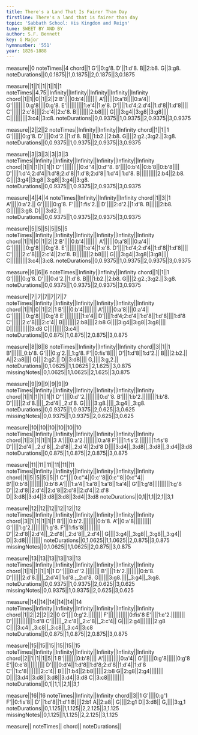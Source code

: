 ```yaml
---
title: There's a Land That Is Fairer Than Day
firstline: There's a land that is fairer than day
topic: 'Sabbath School: His Kingdom and Reign'
tune: SWEET BY AND BY
author: S.F. Bennett
key: G Major
hymnnumber: '551'
year: 1826-1888
---
```

measure||0
noteTimes||4
chord||1
G'||0:g'8.
D'||1:d'8.
B||2:b8.
G||3:g8.
noteDurations||0,0.1875||1,0.1875||2,0.1875||3,0.1875

measure||1||1||1||1||1||1
noteTimes||4.75||Infinity||Infinity||Infinity||Infinity||Infinity
chord||1||1||0||1||2||2
B'||||0:b'4||||||||
A'||||||0:a'8||||0:a'4||
G'||||||||0:g'8||||0:g'8.
E'||||||||||1:e'4||1:e'8.
D'||||1:d'4;2:d'4||1:d'8||1:d'8||||
C'||||||2:c'8||||2:c'4||2:c'8.
B||||||||2:b8||||
G||||3:g4||3:g8||3:g8||||
C||||||||||3:c4||3:c8.
noteDurations||0,0.9375||1,0.9375||2,0.9375||3,0.9375

measure||2||2||2
noteTimes||Infinity||Infinity||Infinity
chord||1||1||1
G'||||||0:g'8.
D'||||0:d'2.||1:d'8.
B||||1:b2.||2:b8.
G||||2:g2.;3:g2.||3:g8.
noteDurations||0,0.9375||1,0.9375||2,0.9375||3,0.9375

measure||3||3||3||3||3||3
noteTimes||Infinity||Infinity||Infinity||Infinity||Infinity||Infinity
chord||1||1||1||1||1||1
D''||||||||||0:d''4||0:d''8.
B'||||0:b'4||0:b'8||0:b'8||||
D'||||1:d'4;2:d'4||1:d'8;2:d'8||1:d'8;2:d'8||1:d'4||1:d'8.
B||||||||||2:b4||2:b8.
G||||3:g4||3:g8||3:g8||3:g4||3:g8.
noteDurations||0,0.9375||1,0.9375||2,0.9375||3,0.9375

measure||4||4||4
noteTimes||Infinity||Infinity||Infinity
chord||1||3||1
A'||||0:a'2.||
G'||||||0:g'8.
F'||||1:fis'2.||
D'||||2:d'2.||1:d'8.
B||||||2:b8.
G||||||3:g8.
D||||3:d2.||
noteDurations||0,0.9375||1,0.9375||2,0.9375||3,0.9375

measure||5||5||5||5||5||5
noteTimes||Infinity||Infinity||Infinity||Infinity||Infinity||Infinity
chord||1||1||0||1||2||2
B'||||0:b'4||||||||
A'||||||0:a'8||||0:a'4||
G'||||||||0:g'8||||0:g'8.
E'||||||||||1:e'4||1:e'8.
D'||||1:d'4;2:d'4||1:d'8||1:d'8||||
C'||||||2:c'8||||2:c'4||2:c'8.
B||||||||2:b8||||
G||||3:g4||3:g8||3:g8||||
C||||||||||3:c4||3:c8.
noteDurations||0,0.9375||1,0.9375||2,0.9375||3,0.9375

measure||6||6||6
noteTimes||Infinity||Infinity||Infinity
chord||1||1||1
G'||||||0:g'8.
D'||||0:d'2.||1:d'8.
B||||1:b2.||2:b8.
G||||2:g2.;3:g2.||3:g8.
noteDurations||0,0.9375||1,0.9375||2,0.9375||3,0.9375

measure||7||7||7||7||7||7
noteTimes||Infinity||Infinity||Infinity||Infinity||Infinity||Infinity
chord||1||1||0||1||2||1
B'||||0:b'4||||||||
A'||||||0:a'8||||0:a'4||
G'||||||||0:g'8||||0:g'8
E'||||||||||1:e'4||
D'||||1:d'4;2:d'4||1:d'8||1:d'8||||1:d'8
C'||||||2:c'8||||2:c'4||
B||||||||2:b8||||2:b8
G||||3:g4||3:g8||3:g8||||
D||||||||||||3:d8
C||||||||||3:c4||
noteDurations||0,0.875||1,0.875||2,0.875||3,0.875

measure||8||8||8
noteTimes||Infinity||Infinity||Infinity
chord||3||1||1
B'||||||_0:b'8.
G'||||0:g'2.||_1:g'8.
F'||0:fis'8||||
D'||1:d'8||1:d'2.||
B||||2:b2.||
A||2:a8||||
G||||2:g2.||
D||3:d8||||
G,||||3:g,2.||
noteDurations||0,1.0625||1,1.0625||2,1.625||3,0.875
missingNotes||0,1.0625||1,1.0625||2,1.625||3,0.875

measure||9||9||9||9||9||9
noteTimes||Infinity||Infinity||Infinity||Infinity||Infinity||Infinity
chord||1||1||1||1||1||1
D''||||0:d''2.||||||||0:d''8.
B'||||1:b'2.||||||||1:b'8.
D'||||||2:d'8.||||_2:d'4||_2:d'8.
G||||||3:g8.||||_3:g4||_3:g8.
noteDurations||0,0.9375||1,0.9375||2,0.625||3,0.625
missingNotes||0,0.9375||1,0.9375||2,0.625||3,0.625

measure||10||10||10||10||10||10
noteTimes||Infinity||Infinity||Infinity||Infinity||Infinity||Infinity
chord||1||3||1||1||1||3
A'||||0:a'2.||||||||0:a'8
F'||||1:fis'2.||||||||1:fis'8
D'||||2:d'4||_2:d'8||_2:d'8||_2:d'4||2:d'8
D||||3:d4||_3:d8||_3:d8||_3:d4||3:d8
noteDurations||0,0.875||1,0.875||2,0.875||3,0.875

measure||11||11||11||11||11||11
noteTimes||Infinity||Infinity||Infinity||Infinity||Infinity||Infinity
chord||1||5||5||5||5||1
C''||||0:c''4||0:c''8||0:c''8||0:c''4||
B'||0:b'8||||||||||0:b'8
A'||||1:a'4||1:a'8||1:a'8||1:a'4||
G'||1:g'8||||||||||1:g'8
D'||2:d'8||2:d'4||2:d'8||2:d'8||2:d'4||2:d'8
D||3:d8||3:d4||3:d8||3:d8||3:d4||3:d8
noteDurations||0,1||1,1||2,1||3,1

measure||12||12||12||12||12||12
noteTimes||Infinity||Infinity||Infinity||Infinity||Infinity||Infinity
chord||3||1||1||1||1||1
B'||||0:b'2.||||||||0:b'8.
A'||0:a'8||||||||||
G'||||1:g'2.||||||||1:g'8.
F'||1:fis'8||||||||||
D'||2:d'8||2:d'4||_2:d'8||_2:d'8||_2:d'4||
G||||3:g4||_3:g8||_3:g8||_3:g4||
D||3:d8||||||||||
noteDurations||0,1.0625||1,1.0625||2,0.875||3,0.875
missingNotes||0,1.0625||1,1.0625||2,0.875||3,0.875

measure||13||13||13||13||13||13
noteTimes||Infinity||Infinity||Infinity||Infinity||Infinity||Infinity
chord||1||1||1||1||1||1
D''||||0:d''2.||||||||
B'||||1:b'2.||||||||0:b'8.
D'||||||2:d'8.||||_2:d'4||1:d'8.;_2:d'8.
G||||||3:g8.||||_3:g4||_3:g8.
noteDurations||0,0.9375||1,0.9375||2,0.625||3,0.625
missingNotes||0,0.9375||1,0.9375||2,0.625||3,0.625

measure||14||14||14||14||14||14
noteTimes||Infinity||Infinity||Infinity||Infinity||Infinity||Infinity
chord||1||2||2||2||2||0
G'||||0:g'2.||||||||
F'||||||||||||0:fis'8
E'||||1:e'2.||||||||
D'||||||||||||1:d'8
C'||||||_2:c'8||_2:c'8||_2:c'4||
G||||2:g4||||||||2:g8
C||||3:c4||_3:c8||_3:c8||_3:c4||3:c8
noteDurations||0,0.875||1,0.875||2,0.875||3,0.875

measure||15||15||15||15||15||15
noteTimes||Infinity||Infinity||Infinity||Infinity||Infinity||Infinity
chord||2||1||1||1||5||1
B'||||||||0:b'8||||
A'||||||||||0:a'4||
G'||||||0:g'8||||||0:g'8
E'||0:e'8||||||||||
D'||||0:d'4||1:d'8||1:d'8;2:d'8||1:d'4||1:d'8
C'||1:c'8||||||||2:c'4||
B||||1:b4||2:b8||||||2:b8
G||2:g8||2:g4||||||||
D||||3:d4||3:d8||3:d8||3:d4||3:d8
C||3:c8||||||||||
noteDurations||0,1||1,1||2,1||3,1

measure||16||16
noteTimes||Infinity||Infinity
chord||3||1
G'||||0:g'1
F'||0:fis'8||
D'||1:d'8||1:d'1
B||||2:b1
A||2:a8||
G||||2:g1
D||3:d8||
G,||||3:g,1
noteDurations||0,1.125||1,1.125||2,2.125||3,1.125
missingNotes||0,1.125||1,1.125||2,2.125||3,1.125

measure||
noteTimes||
chord||
noteDurations||

